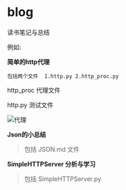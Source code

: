 blog
========

读书笔记与总结



例如:

**简单的http代理**

    包括两个文件  1.http.py 2.http_proc.py
    
http_proc 代理文件

http.py  测试文件

![代理](http://upload.wikimedia.org/wikipedia/commons/b/bb/Proxy_concept_en.svg)

**Json的小总结**
> 包括 JSON.md 文件

**SimpleHTTPServer 分析与学习**
>包括 SimpleHTTPServer.py
